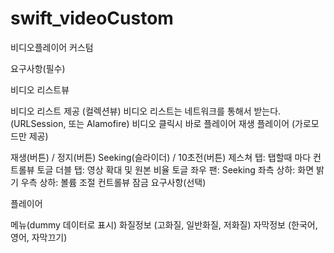 # swift_videoCustom
비디오플레이어 커스텀

요구사항(필수)

비디오 리스트뷰

비디오 리스트 제공 (컬렉션뷰)
비디오 리스트는 네트워크를 통해서 받는다. (URLSession, 또는 Alamofire)
비디오 클릭시 바로 플레이어 재생
플레이어 (가로모드만 제공)

재생(버튼) / 정지(버튼)
Seeking(슬라이더) / 10초전(버튼)
제스쳐
탭: 탭할때 마다 컨트롤뷰 토글
더블 탭: 영상 확대 및 원본 비율 토글
좌우 팬: Seeking
좌측 상하: 화면 밝기
우측 상하: 볼륨 조절
컨트롤뷰 잠금
요구사항(선택)

플레이어

메뉴(dummy 데이터로 표시)
화질정보 (고화질, 일반화질, 저화질)
자막정보 (한국어, 영어, 자막끄기)
